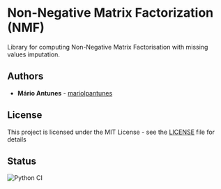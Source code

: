 # Non-Negative Matrix Factorization (NMF)

Library for computing Non-Negative Matrix Factorisation with missing values imputation.

## Authors

* **Mário Antunes** - [mariolpantunes](https://github.com/mariolpantunes)

## License

This project is licensed under the MIT License - see the [LICENSE](LICENSE) file for details

## Status

![Python CI](https://github.com/mariolpantunes/nmf/workflows/Python%20CI/badge.svg)
